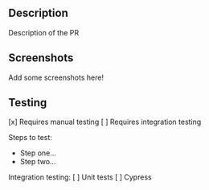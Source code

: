 ## Description

Description of the PR

## Screenshots

Add some screenshots here!

## Testing

[x] Requires manual testing
[ ] Requires integration testing

Steps to test:
- Step one...
- Step two...

Integration testing:
[ ] Unit tests
[ ] Cypress
